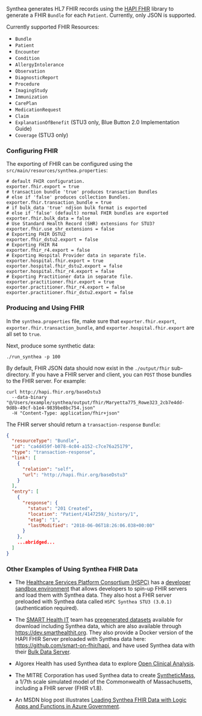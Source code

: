 Synthea generates HL7 FHIR records using the [HAPI FHIR](http://hapifhir.io/) library to generate a FHIR `Bundle` for each `Patient`. Currently, only JSON is supported.

Currently supported FHIR Resources:
- `Bundle`
- `Patient`
- `Encounter`
- `Condition`
- `AllergyIntolerance`
- `Observation`
- `DiagnosticReport`
- `Procedure`
- `ImagingStudy`
- `Immunization`
- `CarePlan`
- `MedicationRequest`
- `Claim`
- `ExplanationOfBenefit` (STU3 only, Blue Button 2.0 Implementation Guide)
- `Coverage` (STU3 only)

### Configuring FHIR

The exporting of FHIR can be configured using the `src/main/resources/synthea.properties`:

```properties
# default FHIR configuration.
exporter.fhir.export = true
# transaction bundle 'true' produces transaction Bundles
# else if 'false' produces collection Bundles.
exporter.fhir.transaction_bundle = true
# if bulk_data 'true' ndjson bulk format is exported
# else if 'false' (default) normal FHIR bundles are exported
exporter.fhir.bulk_data = false
# Use Standard Health Record (SHR) extensions for STU3?
exporter.fhir.use_shr_extensions = false
# Exporting FHIR DSTU2
exporter.fhir_dstu2.export = false
# Exporting FHIR R4
exporter.fhir_r4.export = false
# Exporting Hospital Provider data in separate file.
exporter.hospital.fhir.export = true
exporter.hospital.fhir_dstu2.export = false
exporter.hospital.fhir_r4.export = false
# Exporting Practitioner data in separate file.
exporter.practitioner.fhir.export = true
exporter.practitioner.fhir_r4.export = false
exporter.practitioner.fhir_dstu2.export = false
```

### Producing and Using FHIR

In the `synthea.properties` file, make sure that `exporter.fhir.export`, `exporter.fhir.transaction_bundle`, and `exporter.hospital.fhir.export` are all set to `true`.

Next, produce some synthetic data:
```
./run_synthea -p 100
```

By default, FHIR JSON data should now exist in the `./output/fhir` sub-directory. If you have a FHIR server and client, you can `POST` those bundles to the FHIR server. For example:

```
curl http://hapi.fhir.org/baseDstu3 
  --data-binary "@/Users/example/synthea/output/fhir/Maryetta775_Rowe323_2cb7e4dd-9d8b-49cf-b1e4-9839be8bc754.json" 
  -H "Content-Type: application/fhir+json"
```

The FHIR server should return a `transaction-response` `Bundle`:
```json
{
  "resourceType": "Bundle",
  "id": "ca4d459f-b078-4c04-a152-c7ce76a25179",
  "type": "transaction-response",
  "link": [
    {
      "relation": "self",
      "url": "http://hapi.fhir.org/baseDstu3"
    }
  ],
  "entry": [
    {
      "response": {
        "status": "201 Created",
        "location": "Patient/4147259/_history/1",
        "etag": "1",
        "lastModified": "2018-06-06T18:26:06.038+00:00"
      }
    },
    ...abridged...
  ]
}
```

### Other Examples of Using Synthea FHIR Data

* The [Healthcare Services Platform Consortium (HSPC)](https://www.hspconsortium.org) has a [developer sandbox environment](https://sandbox.hspconsortium.org/#/login) that allows developers to spin-up FHIR servers and load them with Synthea data. They also host a FHIR server preloaded with Synthea data called `HSPC Synthea STU3 (3.0.1)` (authentication required).

* The [SMART Health IT](https://smarthealthit.org) team has [pregenerated datasets](http://docs.smarthealthit.org/data/stu3-sandbox-data.html) available for download including Synthea data, which are also available through https://dev.smarthealthit.org. They also provide a Docker version of the HAPI FHIR Server preloaded with Synthea data here: https://github.com/smart-on-fhir/hapi, and have used Synthea data with their [Bulk Data Server](https://github.com/smart-on-fhir/bulk-data-server).

* Algorex Health has used Synthea data to explore [Open Clinical Analysis](https://blog.algorexhealth.com/2017/04/open-clinical-analysis-with-mitre-part-2/).

* The MITRE Corporation has used Synthea data to create [SyntheticMass](https://syntheticmass.mitre.org), a 1/7th scale simulated model of the Commonwealth of Massachusetts, including a FHIR server (FHIR v1.8).

* An MSDN blog post illustrates [Loading Synthea FHIR Data with Logic Apps and Functions in Azure Government](https://blogs.msdn.microsoft.com/mihansen/2018/05/10/loading-synthea-fhir-data-with-logic-apps-and-functions-in-azure-government/).